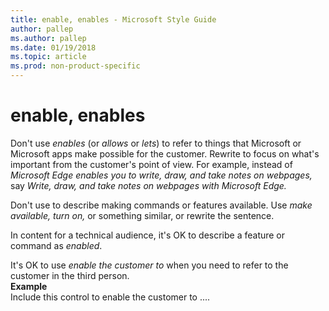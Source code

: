 ```yaml
---
title: enable, enables - Microsoft Style Guide
author: pallep
ms.author: pallep
ms.date: 01/19/2018
ms.topic: article
ms.prod: non-product-specific
---
```


# enable, enables

Don't use *enables* (or *allows* or *lets*) to
refer to things that Microsoft or Microsoft apps make possible for
the customer. Rewrite to focus on what's important from the customer's
point of view. For example, instead of *Microsoft Edge enables you to write, draw, and take notes on webpages,* say *Write, draw, and take notes on webpages with Microsoft Edge.*

Don't use to describe making commands or features available. Use *make available, turn on,* or something similar, or rewrite the sentence.

In content for a technical audience, it's OK to describe a feature or command as *enabled*. 

It's OK to use *enable the customer to* when you need to refer to the customer in the third person.  
**Example**  
Include this control to enable the customer to ....
